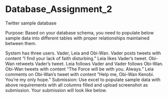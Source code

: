 # Database_Assignment_2

Twitter sample database

Purpose: Based on your database schema, you need to populate below sample data into different tables with proper relationships maintained between them.

System has three users. Vader, Leia and Obi-Wan.
Vader posts tweets with content “I find your lack of faith disturbing.”
Leia likes Vader’s tweet.
Obi-Wan retweets Vader’s tweet.
Leia follows Vader and Vader follows Obi-Wan.
Obi-Wan tweets with content “The Force will be with you. Always.”
Leia comments on Obi-Wan’s tweet with content “Help me, Obi-Wan Kenobi. You’re my only hope.”
Submission: Use excel to populate sample data with above requirements with all columns filled and upload screenshot as submission. Your submission will look like below.
